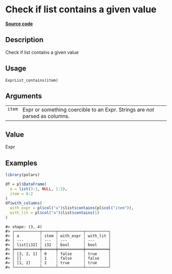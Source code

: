 

# Check if list contains a given value

[**Source code**](https://github.com/pola-rs/r-polars/tree/main/R/expr__list.R#L237)

## Description

Check if list contains a given value

## Usage

<pre><code class='language-R'>ExprList_contains(item)
</code></pre>

## Arguments

<table>
<tr>
<td style="white-space: nowrap; font-family: monospace; vertical-align: top">
<code id="ExprList_contains_:_item">item</code>
</td>
<td>
Expr or something coercible to an Expr. Strings are <em>not</em> parsed
as columns.
</td>
</tr>
</table>

## Value

Expr

## Examples

``` r
library(polars)

df = pl$DataFrame(
  a = list(3:1, NULL, 1:2),
  item = 0:2
)
df$with_columns(
  with_expr = pl$col("a")$list$contains(pl$col("item")),
  with_lit = pl$col("a")$list$contains(1)
)
```

    #> shape: (3, 4)
    #> ┌───────────┬──────┬───────────┬──────────┐
    #> │ a         ┆ item ┆ with_expr ┆ with_lit │
    #> │ ---       ┆ ---  ┆ ---       ┆ ---      │
    #> │ list[i32] ┆ i32  ┆ bool      ┆ bool     │
    #> ╞═══════════╪══════╪═══════════╪══════════╡
    #> │ [3, 2, 1] ┆ 0    ┆ false     ┆ true     │
    #> │ []        ┆ 1    ┆ false     ┆ false    │
    #> │ [1, 2]    ┆ 2    ┆ true      ┆ true     │
    #> └───────────┴──────┴───────────┴──────────┘

